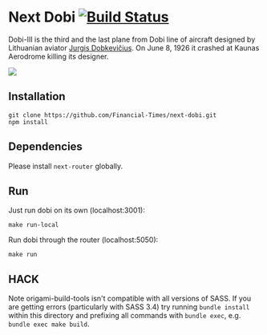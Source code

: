 # Next Dobi [![Build Status](https://travis-ci.org/Financial-Times/next-dobi.svg?branch=master)](https://travis-ci.org/Financial-Times/next-dobi)

Dobi-III is the third and the last plane from Dobi line of aircraft designed by Lithuanian aviator [Jurgis Dobkevičius](http://en.wikipedia.org/wiki/Jurgis_Dobkevi%C4%8Dius). On June 8, 1926 it crashed at Kaunas Aerodrome killing its designer.

![](http://upload.wikimedia.org/wikipedia/commons/6/6e/Jurgis_Dobkevi%C4%8Dius.jpg)

## Installation

```
git clone https://github.com/Financial-Times/next-dobi.git
npm install
```

## Dependencies

Please install `next-router` globally.

## Run

Just run dobi on its own (localhost:3001):

```
make run-local
```

Run dobi through the router (localhost:5050):

```
make run
```

## HACK

Note origami-build-tools isn't compatible with all versions of SASS.  If you are getting errors (particularly with SASS 3.4) try running `bundle install` within this directory and prefixing all commands with `bundle exec`, e.g. `bundle exec make build`.
